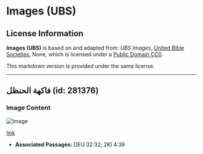 # Images (UBS)

## License Information

**Images (UBS)** is based on and adapted from: _UBS Images_, [United Bible Societies](https://unitedbiblesocieties.org/), None, which is licensed under a [Public Domain CC0](https://creativecommons.org/public-domain/cc0/).

This markdown version is provided under the same license.



--------------------------------

## فاكهة الحنظل (id: 281376)

### Image Content

![Image](https://cdn.aquifer.bible/aquifer-content/resources/Media/WEB-0143_colocynthfruit.jpg)

[link](https://cdn.aquifer.bible/aquifer-content/resources/Media/WEB-0143_colocynthfruit.jpg)

* **Associated Passages:** DEU 32:32; 2KI 4:39

